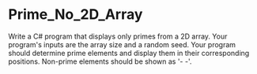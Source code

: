 # Prime_No_2D_Array
Write a C# program that displays only primes from a 2D array. Your program's inputs are the array size and a random seed. Your program should determine prime elements and display them in their corresponding positions. Non-prime elements should be shown as '- -'.
